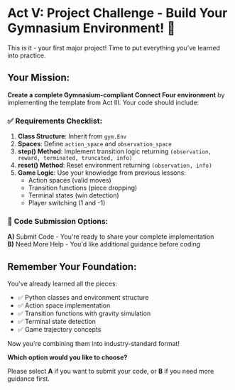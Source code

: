 # Act V: Project Challenge - Build Your Gymnasium Environment! 🎯

This is it - your first major project! Time to put everything you've learned into practice.

## Your Mission:

**Create a complete Gymnasium-compliant Connect Four environment** by implementing the template from Act III. Your code should include:

### ✅ **Requirements Checklist:**
1. **Class Structure**: Inherit from `gym.Env`
2. **Spaces**: Define `action_space` and `observation_space`
3. **step() Method**: Implement transition logic returning `(observation, reward, terminated, truncated, info)`
4. **reset() Method**: Reset environment returning `(observation, info)`
5. **Game Logic**: Use your knowledge from previous lessons:
   - Action spaces (valid moves)
   - Transition functions (piece dropping)
   - Terminal states (win detection)
   - Player switching (1 and -1)

### 🎯 **Code Submission Options:**

**A)** Submit Code - You're ready to share your complete implementation  
**B)** Need More Help - You'd like additional guidance before coding

## Remember Your Foundation:
You've already learned all the pieces:
- ✅ Python classes and environment structure
- ✅ Action space implementation  
- ✅ Transition functions with gravity simulation
- ✅ Terminal state detection
- ✅ Game trajectory concepts

Now you're combining them into industry-standard format!

**Which option would you like to choose?**

Please select **A** if you want to submit your code, or **B** if you need more guidance first.